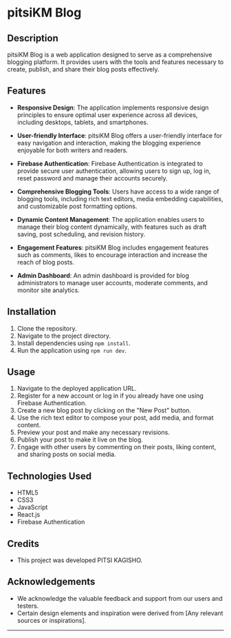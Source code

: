 # pitsiKM Blog

## Description
pitsiKM Blog is a web application designed to serve as a comprehensive blogging platform. It provides users with the tools and features necessary to create, publish, and share their blog posts effectively.

## Features

- **Responsive Design**: The application implements responsive design principles to ensure optimal user experience across all devices, including desktops, tablets, and smartphones.

- **User-friendly Interface**: pitsiKM Blog offers a user-friendly interface for easy navigation and interaction, making the blogging experience enjoyable for both writers and readers.

- **Firebase Authentication**: Firebase Authentication is integrated to provide secure user authentication, allowing users to sign up, log in, reset password and manage their accounts securely.

- **Comprehensive Blogging Tools**: Users have access to a wide range of blogging tools, including rich text editors, media embedding capabilities, and customizable post formatting options.

- **Dynamic Content Management**: The application enables users to manage their blog content dynamically, with features such as draft saving, post scheduling, and revision history.

- **Engagement Features**: pitsiKM Blog includes engagement features such as comments, likes to encourage interaction and increase the reach of blog posts.

<!-- - **Personalization Options**: Users can personalize their blog profiles, customize themes, and manage subscriptions to tailor their blogging experience to their preferences. -->

- **Admin Dashboard**: An admin dashboard is provided for blog administrators to manage user accounts, moderate comments, and monitor site analytics.

## Installation
1. Clone the repository.
2. Navigate to the project directory.
3. Install dependencies using `npm install`.
4. Run the application using `npm run dev`.

## Usage
1. Navigate to the deployed application URL.
2. Register for a new account or log in if you already have one using Firebase Authentication.
3. Create a new blog post by clicking on the "New Post" button.
4. Use the rich text editor to compose your post, add media, and format content.
5. Preview your post and make any necessary revisions.
6. Publish your post to make it live on the blog.
7. Engage with other users by commenting on their posts, liking content, and sharing posts on social media.

## Technologies Used
- HTML5
- CSS3
- JavaScript
- React.js
- Firebase Authentication

## Credits
- This project was developed PITSI KAGISHO.

## Acknowledgements
- We acknowledge the valuable feedback and support from our users and testers.
- Certain design elements and inspiration were derived from [Any relevant sources or inspirations].

---
